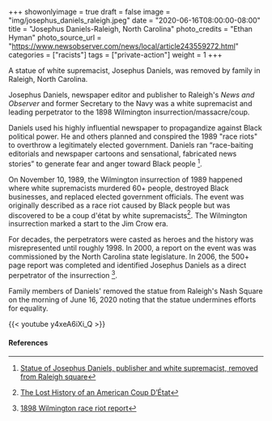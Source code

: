 +++
showonlyimage = true
draft = false
image = "img/josephus_daniels_raleigh.jpeg"
date = "2020-06-16T08:00:00-08:00"
title = "Josephus Daniels-Raleigh, North Carolina"
photo_credits = "Ethan Hyman"
photo_source_url = "https://www.newsobserver.com/news/local/article243559272.html"
categories = ["racists"]
tags = ["private-action"]
weight = 1
+++

A statue of white supremacist, Josephus Daniels, was removed by family in Raleigh, North Carolina.

<!--more-->

Josephus Daniels, newspaper editor and publisher to Raleigh's _News and Observer_ and former Secretary to the Navy was a white supremacist and leading perpetrator to the 1898 Wilmington insurrection/massacre/coup.

Daniels used his highly influential newspaper to propagandize against Black political power. He and others planned and conspired the 1989 "race riots" to overthrow a legitimately elected government. Daniels ran “race-baiting editorials and newspaper cartoons and sensational, fabricated news stories” to generate fear and anger toward Black people [^1].

On November 10, 1989, the Wilmington insurrection of 1989 happened where white supremacists murdered 60+ people, destroyed Black businesses, and replaced elected government officials. The event was originally described as a race riot caused by Black people but was discovered to be a coup d'état by white supremacists[^3]. The Wilmington insurrection marked a start to the Jim Crow era.

For decades, the perpetrators were casted as heroes and the history was misrepresented until roughly 1998. In 2000, a report on the event was was commissioned by the North Carolina state legislature. In 2006, the 500+ page report was completed and identified Josephus Daniels as a direct perpetrator of the insurrection [^2].

Family members of Daniels' removed the statue from Raleigh's Nash Square on the morning of June 16, 2020 noting that the statue undermines efforts for equality.

{{< youtube y4xeA6iXi_Q >}}
<br>

#### References

[^1]: [Statue of Josephus Daniels, publisher and white supremacist, removed from Raleigh square](https://www.newsobserver.com/news/local/article243559272.html)

[^2]: [1898 Wilmington race riot report](https://digital.ncdcr.gov/digital/collection/p249901coll22/id/5842)

[^3]: [The Lost History of an American Coup D’État](https://www.theatlantic.com/politics/archive/2017/08/wilmington-massacre/536457/)
